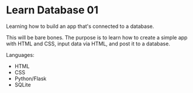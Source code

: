 # Learn Database 01
Learning how to build an app that's connected to a database.

This will be bare bones. The purpose is to learn how to create a simple app with HTML and CSS, input data via HTML, and post it to a database.

Languages:
- HTML
- CSS
- Python/Flask
- SQLite
